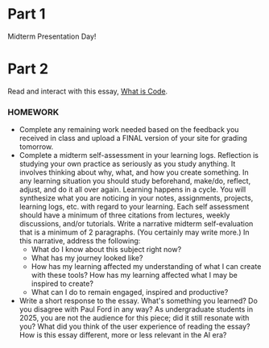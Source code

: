 # Part 1
Midterm Presentation Day!

# Part 2
Read and interact with this essay, [What is Code](https://www.bloomberg.com/graphics/2015-paul-ford-what-is-code/#lets-begin). 

### HOMEWORK
* Complete any remaining work needed based on the feedback you received in class and upload a FINAL version of your site for grading tomorrow.
* Complete a midterm self-assessment in your learning logs. Reflection is studying your own practice as seriously as you study anything. It involves thinking about why, what, and how you create something. In any learning situation you should study beforehand, make/do, reflect, adjust, and do it all over again. Learning happens in a cycle. You will synthesize what you are noticing in your notes, assignments, projects, learning logs, etc. with regard to your learning. Each self assessment should have a minimum of three citations from lectures, weekly discussions, and/or tutorials. Write a narrative midterm self-evaluation that is a minimum of 2 paragraphs. (You certainly may write more.) In this narrative, address the following:
  * What do I know about this subject right now?
  * What has my journey looked like?
  * How has my learning affected my understanding of what I can create with these tools? How has my learning affected what I may be inspired to create?
  * What can I do to remain engaged, inspired and productive?
* Write a short response to the essay. What's something you learned? Do you disagree with Paul Ford in any way? As undergraduate students in 2025, you are not the audience for this piece; did it still resonate with you? What did you think of the user experience of reading the essay? How is this essay different, more or less relevant in the AI era?
